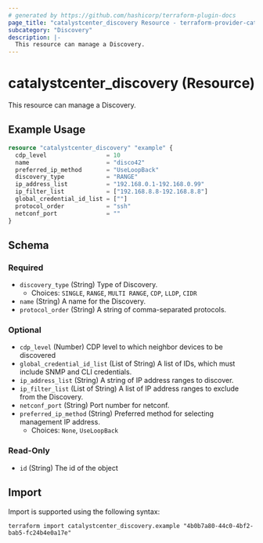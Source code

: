 ```yaml
---
# generated by https://github.com/hashicorp/terraform-plugin-docs
page_title: "catalystcenter_discovery Resource - terraform-provider-catalystcenter"
subcategory: "Discovery"
description: |-
  This resource can manage a Discovery.
---
```


# catalystcenter_discovery (Resource)

This resource can manage a Discovery.

## Example Usage

```terraform
resource "catalystcenter_discovery" "example" {
  cdp_level                 = 10
  name                      = "disco42"
  preferred_ip_method       = "UseLoopBack"
  discovery_type            = "RANGE"
  ip_address_list           = "192.168.0.1-192.168.0.99"
  ip_filter_list            = ["192.168.8.8-192.168.8.8"]
  global_credential_id_list = [""]
  protocol_order            = "ssh"
  netconf_port              = ""
}
```

<!-- schema generated by tfplugindocs -->
## Schema

### Required

- `discovery_type` (String) Type of Discovery.
  - Choices: `SINGLE`, `RANGE`, `MULTI RANGE`, `CDP`, `LLDP`, `CIDR`
- `name` (String) A name for the Discovery.
- `protocol_order` (String) A string of comma-separated protocols.

### Optional

- `cdp_level` (Number) CDP level to which neighbor devices to be discovered
- `global_credential_id_list` (List of String) A list of IDs, which must include SNMP and CLI credentials.
- `ip_address_list` (String) A string of IP address ranges to discover.
- `ip_filter_list` (List of String) A list of IP address ranges to exclude from the Discovery.
- `netconf_port` (String) Port number for netconf.
- `preferred_ip_method` (String) Preferred method for selecting management IP address.
  - Choices: `None`, `UseLoopBack`

### Read-Only

- `id` (String) The id of the object

## Import

Import is supported using the following syntax:

```shell
terraform import catalystcenter_discovery.example "4b0b7a80-44c0-4bf2-bab5-fc24b4e0a17e"
```
